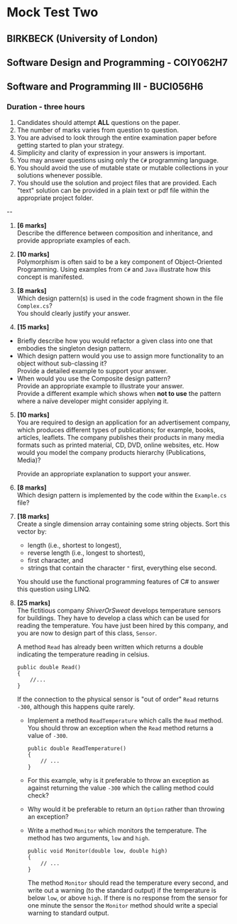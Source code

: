 # Mock Test Two

## BIRKBECK (University of London)

## Software Design and Programming - COIY062H7
## Software and Programming III - BUCI056H6

### Duration - three hours

1. Candidates should attempt **ALL** questions on the paper.
2. The number of marks varies from question to question.
3. You are advised to look through the entire examination paper before getting started to plan your strategy.
4. Simplicity and clarity of expression in your answers is important.
5. You may answer questions using only the `C#` programming language.
6. You should avoid the use of mutable state or mutable collections in your solutions whenever possible.
7. You should use the solution and project files that are provided. 
	Each "text" solution can be provided in a plain text or pdf file within the appropriate project folder.

--

1. **[6 marks]**  
	Describe the difference between composition and inheritance, and provide appropriate examples of each.
	
2. **[10 marks]**  
	Polymorphism is often said to be a key component of Object-Oriented Programming. 
	Using examples from `C#` and `Java` illustrate how this concept is manifested.
	
3. **[8 marks]**  
	Which design pattern(s) is used in the code fragment shown in the file `Complex.cs`?  
	You should clearly justify your answer.
		
4. **[15 marks]**  
  + Briefly describe how you would refactor a given class into one that embodies the singleton design pattern.  
  + Which design pattern would you use to assign more functionality to an object without sub-classing it?  
	Provide a detailed example to support your answer.
  + When would you use the Composite design pattern?  
 	Provide an appropriate example to illustrate your answer.  
 	Provide a different example which shows when __not to use__ the pattern where a naïve developer might consider applying it.  
 	
5. **[10 marks]**  
	You are required to design an application for an advertisement company, which produces different types of publications; for example, books, articles, leaflets. 
	The company publishes their products in many media formats such as printed material, CD, DVD, online websites, etc. 
	How would you model the company products hierarchy (Publications, Media)?
	
	Provide an appropriate explanation to support your answer.

5. **[8 marks]**  
	Which design pattern is implemented by the code within the `Example.cs` file?
	
5. **[18 marks]**  
	Create a single dimension array containing some string objects. 
	Sort this vector by: 
	+ length (i.e., shortest to longest),
	+ reverse length (i.e., longest to shortest),
	+ first character, and
	+ strings that contain the character `"` first, everything else second.
	
	You should use the functional programming features of C# to answer this question using LINQ.
	
5. **[25 marks]**  
	The fictitious company *ShiverOrSweat* develops temperature sensors for buildings. 
	They have to develop a class which can be used for reading the temperature. 
	You have just been hired by this company, and you are now to design part of this class, `Sensor`.
	
	A method `Read` has already been written which returns a double indicating the temperature reading in celsius.
	
	```
	public double Read() 
	{
		//...
	}
	```
	
	If the connection to the physical sensor is "out of order" `Read` returns `-300`, although this happens quite rarely.
	+ Implement a method `ReadTemperature` which calls the `Read` method. You should throw an exception when the `Read` method returns a value of `-300`.
	
		```
    	public double ReadTemperature()
    	{
    		// ...
		}
		```	
	+ For this example, why is it preferable to throw an exception as against returning the value `-300` which the calling method could check?  
	+ Why would it be preferable to return an `Option` rather than throwing an exception?
	+ Write a method `Monitor` which monitors the temperature. The method has two arguments, `low` and `high`.


        ```
        public void Monitor(double low, double high) 
        {
        	// ...
        }
		```
		
		The method `Monitor` should read the temperature every second, and write out a warning (to the standard output) if the temperature is below `low`, or above `high`.
		If there is no response from the sensor for one minute the sensor the `Monitor` method should write a special warning to standard output.
